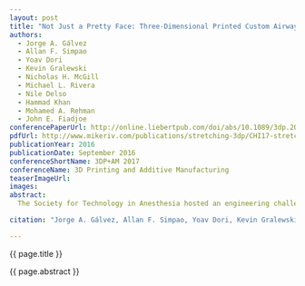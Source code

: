 ```yaml
---
layout: post
title: "Not Just a Pretty Face: Three-Dimensional Printed Custom Airway Management Devices"
authors:
  - Jorge A. Gálvez
  - Allan F. Simpao
  - Yoav Dori
  - Kevin Gralewski
  - Nicholas H. McGill
  - Michael L. Rivera
  - Nile Delso
  - Hammad Khan
  - Mohamed A. Rehman
  - John E. Fiadjoe
conferencePaperUrl: http://online.liebertpub.com/doi/abs/10.1089/3dp.2016.0025
pdfUrl: http://www.mikeriv.com/publications/stretching-3dp/CHI17-stretching-3dp.pdf
publicationYear: 2016
publicationDate: September 2016
conferenceShortName: 3DP+AM 2017
conferenceName: 3D Printing and Additive Manufacturing
teaserImageUrl:
images:
abstract:
  The Society for Technology in Anesthesia hosted an engineering challenge to use a 3D printer to create a customized oral airway based on a patient's anatomy. We approached this challenge in two parts. First, we identified a model for an oral airway to base our prototype. We then created a 3D rendering of the customizable oral airway and designed a user interface that would accept specific measurements to create a customized oral airway. We then fabricated a 3D model of the patient's airway and surrounding structures using Mimics (Materialise, Leuven, Belgium).  We describe the process of designing and producing anatomic models for medical device prototype design. Lastly, we propose a methodology of evaluating medical device prototypes using anatomically accurate models manufactured with 3D printers.

citation: "Jorge A. Gálvez, Allan F. Simpao, Yoav Dori, Kevin Gralewski, Nicholas H. McGill, Michael L. Rivera,  Nile Delso, Hammad Khan, Mohamed A. Rehman, and John E. Fiadjoe. 3D Printing and Additive Manufacturing. September 2016, 3(3): 160-165. https://doi.org/10.1089/3dp.2016.0025"

---
```


{{ page.title }}

<p>{{ page.abstract }}</p>
